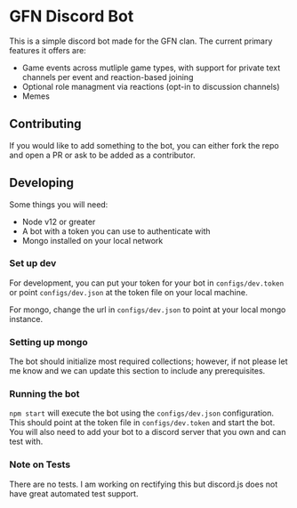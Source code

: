 # GFN Discord Bot

This is a simple discord bot made for the GFN clan. The current primary features it offers are:

 - Game events across mutliple game types, with support for private text channels per event and reaction-based joining
 - Optional role managment via reactions (opt-in to discussion channels)
 - Memes

## Contributing
If you would like to add something to the bot, you can either fork the repo and open a PR or ask to be added as a contributor. 

## Developing
Some things you will need:
 - Node v12 or greater 
 - A bot with a token you can use to authenticate with
 - Mongo installed on your local network

### Set up dev
For development, you can put your token for your bot in `configs/dev.token` or point `configs/dev.json` at the token file on your local machine.

For mongo, change the url in `configs/dev.json` to point at your local mongo instance. 

### Setting up mongo
The bot should initialize most required collections; however, if not please let me know and we can update this section to include any prerequisites. 

### Running the bot
`npm start` will execute the bot using the `configs/dev.json` configuration. This should point at the token file in `configs/dev.token` and start the bot. You will also need to add your bot to a discord server that you own and can test with.


### Note on Tests
There are no tests. I am working on rectifying this but discord.js does not have great automated test support.
